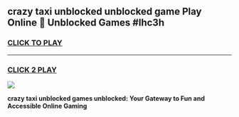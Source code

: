 
## crazy taxi unblocked unblocked game Play Online 👋 Unblocked Games #lhc3h
<h3>
<a href="https://premium.freeplayer.one?title=crazy_taxi_unblocked&ref=21F">CLICK TO PLAY</a></h3>
<hr>

<h3>
<a href="https://premium.freeplayer.one?title=crazy_taxi_unblocked&ref=21F">CLICK 2 PLAY</a>
  
</h3>

<a href="https://premium.freeplayer.one?title=crazy_taxi_unblocked&ref=21F/"><img src="https://clearcache.store/games.png"></a>


**crazy taxi unblocked games unblocked: Your Gateway to Fun and Accessible Online Gaming**
